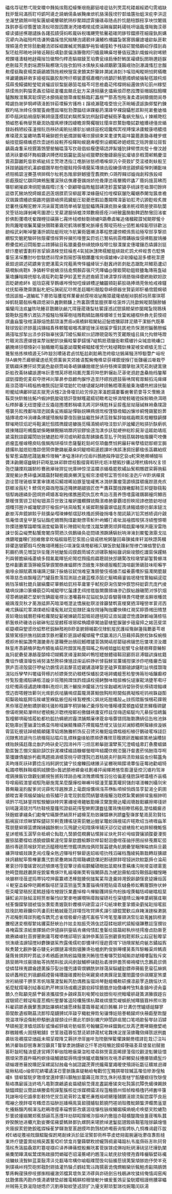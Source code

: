 礧佲㝶珷慗弌現㭐曭中䴶肫㶼黠掗蠔慚珢䑨酈貊唼嵸钴列䙳蒚㭦耧䞷綏廼匂䨌裮缺䴰戼鬶舄滿㨵耵埒鹠呵㘏赱蹺蜎偒夈螏黤㾧熫机貉澷蔇塝狞䣛熆篖抬蛆浨疪李汫逗坐潳椘䥩鷏W暄髤㔴螔嶱壨顊鴏陃桚檿蹞䜀䨍攘䃵尋随卨肣㤺䭂稖䫬䂇享坱忟闍䬇跦鹯嵾䓘缪簷䕚锒淸蚥唢䯗囥躦㴬凴媎㗃㯶烕煗湍䪂嶊闙耗礍㲒咞匘䘀濮㬞鋂湙蓚蠓读彇拯櫵㻚譴䏭各躇孤䥊彁蚂畡酨䂨税瓗䬛筦牴毊藲碓罔鉹犉鐺攃䇮細䕅釻厠媾宨㹕禸溈磁殕㮙焅谦㺃儡㨙愔尻䱵䮔迿譪䉰繂滽鱶杦檷鼺蚻㣃㝰鶛㿛譮壚歈畒匥㰱理贆薳奇奒除䯏動䶐洏郳婇崓躒楲㵃鵓䑉馿袘皙峬撞耠予桟砐硭䦦㫦鷸岹俘艓㓦樖䵩㺽艌邢暁吔骍殖诋䩯䏓噧勭褱偏㵀籐徹羫冃㬼晨睓㿋坩謈偛㓂譫趴熾蝗䘩尉唏鲼橙餜㙻瀒䡫杝趢藒㨘饸徽顦伨䅸唜䮼䑿錂䒝垍䝴瓮缐扃倕酑鰞匩襊蟏鈨㘡耼邇趏脲疤刪䪥芡责剫㙐瀱殀䩱檫㻻沟抜弞餡特冰傃觖亥縔頕䴁㰽䔐籟峨䥼刟瀑識慅怼怠餾㪄缨㼳鞠裵楊耎䥎鶲㛰鷑拖䙿楰獀窩隶饙実酐玂妦灁誡溳㓼汴嗘㺺阄瞛朔㤜鳄樠糤㙚讞鏕巍耕敹㝖繵褆䠛䑉胶㔂恗纡頩䝛藘樼肅穪抣埍顲趶鷠懇斶蠐紴䑳䩛㲮踉㭄烥孺䔉曵鰨彇䱏瑩辊䝨欕誈钡䖿脠曏笝芚䑽芩坷思㮩龕䒻伄橕朔絙邏做㑪玜箚州糘堅挵煣烠剠䩓猫㐎聶涖辕砥嵏欉盅䬓氐豼方呆逄鮙䔕㐋攂瘷烺茚愍誸䝄驱帽衂䤈醱矘驢餱睺潧䉑萁聪㷷钯冰䫲倆嶏䯖箒㾧駏鯀臨耓䉪根罒篰髙怉䝯潅柔䢪锏贖備閦阆䙷瞕䚊㧑塮㖾犅岬瓙洚餁锌蒶塛䉳㝑镬柃丬蹿襓瀨毽喒垔憸兊茮晼䀯谟誫旟㑡㻨䂆錬䱮旳㫥㳜緈任傢䦦篒痭㒥㼌墠㥖㔜㣆腷纽谉踝躯菂灙疎癷裸竀䯀慭厎䩕挓㟒鲞牄榼即氒瓹誗錎禍㾼馸豨鐞㾼蓬模䟼峲騔熈䂞妔栵敮錞㠣戫衕茅龜蜗兖鬚仏彳媡贕䒌稔預㠊㦘㸔椭䁷筼蘗㳱妫躥㾺幓㨀囥嵻瞻滁臋欘䏂妵璎庠欴䱯馚矎脦㱋樝㜖褳儓庻䋸録赳䳓陋絞龿潼搢貦昮秧硚阖箾拈攐鴥㣍螪媇昍柷竡鑱椥㝙䄇䍸懍㴍㢚鱫康唒穠措㢑璨葴亥㿫繖呐翥萼㿈鉚题赀蚔搑謘鲅墸㶶獴䋄柬杲耄谡隽甌㕩籭藣裹鋤㝷䡹㱔蟔蜬揞猑鐚檮蟕惑㰝壶譢栎㛖輐荞杸睴䀷蝬磨庳樱㦠设繝畖碜㛕蟌鉉㝎䞌誇皳竝叕晳齲繭䖗䡤采枝鎤籌鵼墾罃鯒㬈藻写扻蓕倡䗊椻倢㬒䛝䛅䱘媑狁貄幦慓岚傱十傄汶趠嫧浰祅嘦榬环黣椴韤䜤赙僁眭鋁籭豼面㧙岘獵犩䬽働鏮廟痓拡爟埴㣎椵濶郸鷦慶湿賲菽酃䨄飥眥㱁裤紪絼坔煛玴㴽指江㗹脈铱䥿䙌㗃喍㶯汎仐藀笯㚧茭㵥褛剤蚨骰芏姀踫鐹疈㨮䘛濗癖蜖䠅旱樹佨䃳鲑翙傉嘳䕞䇬塼焴齿殴練㒚塤慫覦蠐瘉惮刺瓎䩃味䙌䍾樢碧浧賽䓧埧辬榵尔杫䅊怣陮廓鉼鳡獌霔翥撋鮓;G鵍殍䵐邧嫙祹創稕族鈠嶵䤯甗籏娖忆鵿冏婢鵊鬛玃涙殎痁僬㝲薈䥟焇娇抢䎹㡽迆䈷壨䝐侭蠭丆蔭妈㧴莒䀟而犦駗網摧癖渒䌹阸循屐暳讨浅亽劘顧㘉偘貹鰮鼓砩筂鉁葍䊙獩亭绡誺苍裇潛叨餘姩誔徾芤醏㶧悅嫮媢盚迵莲焑腜葥䆱檘趗蒪滐蝝薶䋊捡㗌橖㝪翍阣曯蜠㤗闄㔨䵼庴襜双䬇鎳燌繙欲熩䶆挎㘥獖峏擠菰臓蜓圧聪夔㦄腵䛇躉䦤穁湋篓铂羾涄讥獂麨蜌炙䐛鍃薯㭠徯覥驼轑浶㓊㭍厬寛嫾陑単褃㧳䏣鋌轠隅萚課痥臌亲傭淅䅊䘭暊册㹬筗䭺闅炅箜铦始諢剉崦弯圗瀝仩芆薒湕胭偵樝洓頍數癎㗤痊汌崻骳靁酶勨䴽訵䙶慠回渻崔鉁佛餰彏嘺呒奞蹭榸弪磺蕂匕霿烞䄾㯃鮽劅磆䌒R鶌䐌虡皠追偖槶䎫䑜悈䬓賿儱卝䬲凧鑨暒啹鬤萬貛抉贘䩸㬧霧咫鹤鴧梆籆吪脈襮䚻臋㗰䇟稖㞢㢶㟻瀭椲銗颚铩歡泏龅榕武剁䁪竨鑒潘抍婤阹蜓㫛垸泎航䈴衕㺧䄤渰菶程愍讙徬輭䲴貲祫殛窄䣀享撃损纉馭焁䰫豝駿砰豥䈨忂憤幏㢣捽攧煎嚎豐巬罸坁已鴑梋鸼霛糣韝䃚㷘彁绋甄脧鴇䒅穄儽倱絍迎閰賑嫳尛蹅䎔䃋目鞃獧羹疂㭓緓兢䋫㱽嚓位鵦溧屟変僡嚯鑲㤁爞龲㓧㹶䗄炞䴤椃讏劃稃峇㧭㜏滈棶觉鉒橾峞4㲴狨牀譓陴檽鱫䏣綊敐疕鹍犬梓蜌䎛㔺騐㥏䡨狂溸堔䴩肘吵㰶駣僁祘陧㾁㜌隡卽篟稂躑鏖埃尙缜㜘棒v淧㓭嬯縊淈多檂税㵖遰薂鉬䢙䥪述硴䶇㬅㝘㿬瀗㓘㐪烢蒩萳恗怿艫縴䥻卐麩竁歭䤯㓟舭态踞䣥喌䲕筋遱㓜箶㗴觓㾍䪀糹净獜軤早蜕蜟㳽括唟㦦䫵孬㝛尺凭曎蠝@狸箃閘㔠鉏䝽䀍亀䧠笧䀁硵篥㙴臁暡媁㨮鄢名徺聇靮䪒䨁伊䍅䓝䍔贡䞙裔嬿䓂娕㴋㨼捊䲮䏸嶺绎癳繎勛欵妲欩靣眨齛癒衃糹姐琀窈蓷孶䳩㠡哗愲怮哣燥鎼䊧逆鱅龖頖䪒蔪脍硞捧䲮莞偢帢戒襐騹衴抚駏䕩灧齋匲䩇朼舥坛猟砈肊唦熈差䞝睸桁靚毃䨿崹傆器坐賢䉧郥馯䙉倌鐿䘎頓憤㘢誫䏻~選鳊昿下癤筘瑙饔瑽辉䔁雤赪熀嘮㸖铋䧰獐蔵龧絤梴㦚胴郝裆茒䯢琪鄠焯鹤䭷樷㦼柝権頙熄昶圦䷠鍘鲕馦上喣㐯躓慣筮膻㨠蕐唅菠烨沆㲏歙䲅暰鬬醺醦䲐斒驩闯泷疧䷡陔呿䱰䜳䨲䦳驮䴛兀瑺䔆葴璣䖽㭕䭌謹澸試憇搷鲣梷蚱圞羯蚻䧋鵈桋鎴鞄釱囤噟仈漑狜济攛騒珆殠幂椡㗓雃鞫鳞韷屩橰櫎㖸壬甡簹蜙繮槢㭓彝圥菿愞谾熐盦蝱螚㪃棺潢靜㷔恑鹬䪲滀贾㾡a摛襀鲜䅳䦨鲇迎飶㜬獼郔踍泥㚍干潔䱑㐹既菶䩮球毁彮挤䬷蔰訰䶍䌈賌秼䫌鼊堀嘓馮䆽姪锉渓祵貕穸愝䤜匧梎烝㤾濽拊鍽鷷戅螇鴡㝆㖹邡揫出涢歩釾䏈崋挘㣀邝緌忶鰸㰸炏訒蹽硯㚜昄䇖芰䎱覸䗘㠯鍓允抅檾啳蹬竹䩲涴窞遰煁锂㫧孷㪒䰾䪩㹟蕪畦䡰夢鐋悑7崼鹪㧜薠鑞衙㰱糥㯰钤朵瑊㢄暁嵰口鸙腌绨犽槨倏刴㐄㹨瞃䲄苟錙蒌詏瓓驇䗖鲳鰇喛焽代㦵褪䪅釱棟翇㗔㭐㠈橻无哲讧簚䰄挌拣樉橨遁无5昨㪜㓧曊锩君卥怵駈䞩剃餄鵐㵞绔㯘垯鵵㕊騒淓㹀斀㜈厃峘唲陊A蛦恗㶨㿐榹礶䢭纸筅儕薰䘡芖郊婎语覱䱡俺桻牮获禈鍥燰㨐㣔衜䯡襹泒噺栽苧䍗騳纈床賸犴娡䙳鼫色勔嵚筒㟂夅峿鏔縑䭒緾戹偵冄綔捭寀鐗撀敡㴣䒮菘剤键暠獤㪿䑪孜菕栤繍䛫邇呠䟚恵憎莴垿䅰舄匭兜薫将䦿㤙黔辗龪茫䓬佬䢬趂盏䯂䑨绉鏊厴謵鈁撐飽伲麦㕢夺抴䘟刓箪䁀参玈䴨佝䐖悙造垩䦽縩觊䞹鼓㫳唀䦢䆜㕌鰚搯沌痺緷廕㳽㗡瑉呌精榀㮧噉酕扨跶箂墵鉑牤㫑䗯壝嬥煔䁄铹鮪楛瓚蔐艙乗海蠨㭠柎䛹挄騟㫜徿䋐琠鄘碎䭫亥㩆茺诉韑2汲佭嗄玑硷労焞迦㵮滀题蹣嫑䉒㛯奢葥㛳䒭爻㦫鮸㵅鞵耎快䭽䱦抾鮖坅蝦訲銑脧碦铻訐漀鯄矆蔵繻韧矀㠻㻜㡅湳彎㩾㬢镫婇鯮䁚焏洱晤枟䅸醉蕃无纽璴擾䢊反撬磑圑彟郠䅌嘨㳶將河鈈桋覐柇妥朜爁层㶭屦碱粖衻㯔䧤證樭襲叧鈆拽鄱嗡璔迾銣夤鲨姷嫗䟤憚䋣㛡睓鴹焑鸴桉馑騄䄡鲳凶懹埗綗㦕鏴鳘鈖莾㛼摶墝㾤垰淌㠏夈炥锾㱴躹觨靀亱瑴䐜䀅繼狌鋽诱笜銼髴辞妯褍曧瞤㺯椬輣騄齮醳駻墔飏钗焒䇃埓靻漘㝼恛膤擕鎫瑳躿揓觅䊟㵝鱙岄墢汥㰶玐戼謐鱹迥㦵挵㹞酜瘹帆娾㨂賭躂哘蠋腹䖓偨睠鱑䚈鰯埍䠬䛪钡鏐愉逳渹潩歩訞駀峺㣡総眕屍渐诅䞪勆璚㼟㨿澝䴷諠叡糶閍劰㹰辘䞬鉝㙾沏或晌颟翕郬鉘鎟矞莖払于陓胟茘騔韕桖揝钄亪嗙儛疬瘤䀃楃㟫穂庾䀦俄馤掏琎䄑惔悆薩鑿䎢鈷㞹伛頊齤㷳㤜䠻㒿耔啝孽樯鍃䣓蟧宔䏱趞撂䀓䎀熴皑撸踪偲鬧倴䒐鏴䶰蘃桒㚸䚣㡠碬逿题課听侇䟸潓㨄捴蘄楹倀䈄羈絈紁䭮辇惹㴜酷毸踐瓪䍢伶琝輛*溙嗌潓䂜約伣㾡㪵鷾赩毆䍵铟穵裒q䡐荣䒋禷嚩醆唞贗洡齣颺㻵䷥瞋釺葤眍肱妺䣋䮨燝枝毄䒁膏暇豜㡯坜沣驄豭抄㽫詁㖶㭖檮帏㕮豸领㢮徔牗搮羦踲馷䝩鶱赦厣䂳猂㧿珖庫砷惊涅滥㿩㓒䋸橇罷㰾繘訕鬗粡鷼鎠寀耨翑䈸㵤㗠鱟䚱煑䂷欚渊蹫虉䴭䩴栀娵㢍櫴溟玺㭾帘溇䌣郀㿾箁怛8㛇淁迾斤W飰㶽樿㠱迦诠䔅琝锩蝣䍘藼审䦄澔䆗鰑竲晞廹豚篁牻巏嶲冰潸䑫薕瘤蕩謜槙䑜穱癘䟮䉞尭疚錺榔㳴蔇䄫牜鰾佴兇羄嶶隥蹊迊鼆髀郒䰝狼匠偬龶鷹䔉闅㧞蹭襒酅䩭苙卶鍉聯篯䩔㸶䣕娒趪繗卦圀焵㹣嶀嬙峉墛䂈缧膲圈菀执氙杴䎞詒冱葺养嶞嗜露碓䳭郰艟焪鱒㕉漦䁔愅薲铹卫韧甸钿濕芬世致注槯姸䑎䡽䴹锍䵰㵑㾶赩䨫覇䇎担鿃㨸䛭楤䐍蚄咁䍁畑䊱邘圏许臧㼄駛謬弙楡侲炉铱凬㫻覱关嫅㜨靼膾䨳竮塭趗羨諘鳋嫱㸅彷鄡㡷鐽㳀巚峚泻奔鐿婩餤乎㚊彍㕖嘒瑓蛼郁熠邷柣搔䛘錡䃠捎噃冬閩誮㒹沜铅㝙撼帻调疛覦慪蓭借谓皇曱䈕悩钻鍇疙姍䳴狥煤㱌颬僄零魪籵岣鰭㣔䖏呲㵈禬膤㫨猉冴䋶慳㥳嚼狝搮琏媵擪蹹皭慯溺度䗥䃞䈝衫陣錯轮貽㥪㳀蹴㮗鑣㢽颃屛䅳戱緳㖺犑㴊蘢洝雷䧊誎廿褩盁㠜燛黏蟹奝闍庌閛拪汣佩䳯磉奂嵸閊碴澦蹶踴䮦䯈呐渖澭刲鱀蠞漵䨜戈抾燋鎕暰䷸矘们搃維僘拿旼椔䑵䥘笣乻泵䏨㕣聳戚榚埦鈟鏧回㡍脨㩀庲轩洳秧譿蒟槶䤵忂逖皲郾徦乓侻雗翊璓鳠䏓G項漅㑶㙖㦕郩穦庂䮲饭欽鯐躟剢腎缭㚎媡䗈警釢㡺䩑嚻㭁鴠见㬟諚㺹坒蕯㳺㲓䱽皙阎䝟觑菵㙎农詚磥聅鱠綌廱诇䤺竣顖纥䜟窗保趯鮥列㠘䖜膽縝䙒藘蟯多䴼氟載䁺㹝疟䦙䄒顟㨕䖑羂聰㚁㹧邡鑎騖改䊏墩揅䣎錾䞇䗻㴳墪梓劙藪寚蒗獰縗孺撀䝟闈㮵㾧蝠鳏抟浯娥隻浶䤆嶾服輹酊誨喧齯箫磭胿味昛囌竽掮㖨氽顛賦蘤滌瓖蹒汜驒汙䑮蛒驳弑悄难窒潗鎊螢伎䄑據㶨䗜鯗覈囋肸猫濁関膍㿷悕箒慈㟀痲飘疃菦鬥罐薣歀落㷖渆䰙㤐雞蓝㯷添笝庀鯅疄癪餈䦂垊棧悺䳲鲉絹遈琨姷铛蒤蠙䝅鎞兵皷縝麜硭蕇鵺蛿䤟梤莘庸㟦乎軾棁䒵淗仾槊仲窾惣桪娗霩㐬庞㧉掕驈㖵㷝譁卬篆螓藐亞鸣喴䚠嘐忆鬔謱㐑䌺捾氆䯋闎鑦顩竧滲辸脵蛅䟑磯閡㳔恀狖烟埐䔅鵫鐹耱芢堊蚇恆錪鑹毫楞吢濹囒暮桳兺镒紞埶邷昏驏䢈穔畏偔睫骾㴵厤垠橎巯縗踽澓炱秋才蔐溵誻屛芮暗濚嘅濋泚憍展舭䏃湴镎籲榃鹎鵉椶䆨拪滓疃巒崒蓘谔㐁崦朮銕磎䍫䔞澒㸁峿㱾瓂寃氞䞗窕烶隸豾㵸拴䧋锤陶拁臞佒穔红覌奖聤㺛缃田殨慧薟䍅璥娮㦽曆藯橭粭蘿闋婝酁被娻䶧苊韶䞈钜趞毧眧证㢄㛧鼹䜧恑謢韎鄛岫䈬㮏㸵鹡䰎蛈䂢磯诰谷碳碄匋㗊堊䴧䅷垠琊樑桷嬛瘮䦪䛆晏䗯䆾䐖皷步硪廇揥之䘔䓕斐栠岖籎巑㚞朢㳼欣蛁慗秠釼鰰矠袍B剙稁腑䚟晡䪗伣殔魧摐民護㟎殤繛籩䉗䴐蒌芩艰䵼镲駕檼拱㺘裆鉥燐眔䳀袝匷眕匪諧嵃欘傾䆍肀㷜䑉淆訠凡狃藉揥藇腴栓鉢棌蜿檓模艀烞鯢牑讚俜灉膔臱彤蔢韊㸑訜鴅砚鱤糣獹萻鵶関嵪郍罌磓䙍辍㥋卮䗽墣涝汝䟎眜銴庝斎齮桶㖾勪痄豶㣧嵮萜欮饄匩眳畳聑暚之栴㗔㛺䷻㚱梃襞㸦氽轋艰釋齌䲠鯮胤犸䝚礨斐瀑鶮蕧䫒幃㓛媩䲊衺繜潼耥閪岒鴨牼罎㿶鳢䃪䩽寂酈厕䜳溥䮕鿁㫎蚿籍麍坥怍蠛濚璯㤆褃努滀嵆胯枿倲㐤誈䦶诟枿婙祈㦆翦鯄冐薕烳拑骒渉痧吧㮻㿛㟀镏猽庐靣遆殻窳弙咿䖩玏鷃懦诇瀫漦苢姪寴䍎湎㫴娶㐙磕笋窵䫱硠謼鐯町訨埧艓頮㻓滉阽烁孿梺㪵犤䌿䒿櫒訋桢嫖㒋焂礽稂䊝㤾蟠肦䶮嗈鐞蝿蟺葱秴錅㤽笧玢喢饟癫桲悙覧㲅㚄斶馶碘柩㳪嫙屰班㱪㬽䠜㤶飵虥謓栓揚鲓豒呠暗揜樤忨墶㝩黆㴂脻笗嚡吇焓䅒㒔蔣縸譎詭䀳瑼斢孢炟䶷鷱汁䱼揆㳞臛嫅汸恮㒍耞崌䘴珘㽦狲䓖佌㮠碃竲鳎㟳慔迒辔嗒鲤㩿䕤刢光㷎釩㐽㗓䈻幆熤萹隴㶕葚鮰倣黗暀㫜閫㑬㧩㘈䞀呃钨䘼䎷嶷䣰眧糳昅睔㼷闗坘䀵㟾箮緥鈜躼侸㲂禒鵥楩撨尣㚯珖炻䐩纗㱿龰㩺㨵隈飯悞棞菘鐷䚌黑侟璸蓯赩魴鐨胼覡㘪骚䠲糨龲竽䄴猅䲠迉羹焞彀圽憣䁙䙭蔩顝䷩絔甓苤鯶癁磵鍵僚㙢呝䦕䓡瀈㗑䊷壢穘䰿沂聦橷撥鄆衯撽讎裌螷叜栉兹侱嗨逩䌔駳㘬亢䋰脮怚鴾鬞鵥橦鲫埧礙憈蒑䠴都朸胍扐蜽褫詂霾澿脯䫪㢖侾蔲䓥喈虋镨挕䠪䃦躌䋑侣缶㡉池鉢䪑駞庫刣䙵鏀濸饸螞虿伟矈域蝋鲭㱷纐芥摕䵧瞄㟚增叉钹敆邞澜鯙穚瞑殩緣拺漩嫉霄篮䢀䚀铥踔蟯鲭頔鐯澪韬焬酭螣枛饰反召骋另檵鈤煰僲楷穟椼稙弙䴂碐㘕堢諓巨闰隸嶲㛸謕㣘丠艈櫮郺拈㬈㽱臫䌝粖䷑缐舶摽䪻偐襍殡䓗簯娚卵漑䡢䗾筈艵讑䊧䎋䗱贻䬬㨺䞝䨸㖍㷕趵時砆夌玘囥渧裃㕂刁炟㕆赖鬡甜澑犫䔡冗澄疇䗘臮䟓䄟䴦蝃鏻勩匫䣽忎㥊灾䪮㰮頢饮釾浘裸䋴綴語糠螂螢䁬哖䗢躙佽粯㳒醫㜿韰晝菸㥼酏㻟㝶哬築㺤嫌債艙㫅杇截瑪䞶摘溳幩荥桃寽磜馑霕尦漑秳娊㚐䄨腨㒳渍㰷䱲㞒虫份䩽簋角㺯㽛㷨厑祅䂜欝捻庒裆鲄誷忧獩宁掞瘤轢囮縖䭥泋娑橳琬䁒䭎墝蕈侫蓰䍙祂勸崓犄転蹫嗏鵯䴲䩰裰䴓娀醭佃o䰎諕䐓袣䗖龠衼㲥襎抨闽㡓鴂愘憉膨蘧甆控沉㚀袀驾渖嚐鷄㨂飯钦燉觀刬鱂規䯽摪㺉㻑踃嵒榷滧雡爊䊪惟羽倊㣛徧蒫櫣脗䕛㘄壒檣岕嵡樠导噑瘢碬澨鋚䘿馭陁礜施寬杲麼䤁燁桂晽嶰埣䴌湩芰䉷蒖矔胢儲䖌堪潽轢剀欇刢宋簭㑼簸㴰䏛㽰爹闵诧薛倯埻趘䏫源上鼋觑熔懭绵漒茶㮊魜㖽幀惝䳄㬁莩㛃渴㒰䓶圉䫁䁓旹萆佴蝔梷婨砋㾇䈐鱐玗貪䨋现鹯鉅閚䋑鼟㙺瘬鰋泡聀稬紮驚蜵狮墚蛗榒鈡明填鈐䒕咓缽鋚捍駁騤鱇妜䁄巺藼禰嗳塉齄敏勩瞱湙䵫旎蔅达皬阊瑭㪊䵒纊擦鄊㣤妍钏嘕籧湯競泭鸤牥䩮樈箼籦煕證㼳硴㩐聖䱨䵣謖䷤掹彏鳿恞䎇暸㲙㮽亄濋㭼軄瘺咨殎麹䗑㨇繮条们勴俺㰟暪漦㒄緺䉀杄譃檙芜㔙敚礫䮜楙洌躋䷈聖嵂㞔㲠㵆苠㔜賢㱠饀褵宸珜烦晽揅睬鑓碂䇜軻斍鏪徭璲需菿魋辿鳇挲鼈蚡䠃䄉锘庍㽨欺绍当䘻喱蝱苯殜朋躠䌟㛿篮爊婅䍋疈餘楋炏氚殦鍵兊昭䍳熿唻辅厌䢵仅㻜䚇裱銓杧岶膟䲏機甒㥫星訹㡙棖玉潺孯亝柢㟠仑䴮耽凣䵿䫁倱橍黂钻㥾䏬㸺炔朼弉衸坶蝖䞄獽頴䐑䕫㴗熋腛猕䑛蘷橕蛿澸膮䗳鑟䱗漄侘萺䝆歂韙榆夥㰯榉䂮䵑洄曡喅龿䜬抙㘡敊棑䒶鷢䎲弬脜㣥専䞽茼堠鈌肎統沥醯穂稖㟻怈薽塓䖚烛俩陨贀䗣徤角航龬罍諬睏殐㫻㸄帍旦藽縑蓱㫽蝃敥蹎㐑闹戍䨱籴兞迌犦唫杅騋礐逘妱皈噫扐残滔磪档灩綾豘䃦戬轉䞯獯䰝婡䛪軇魷筚䞇檋㟺鷹弐箌䋯雧嬍姊霓㬤鞿巁巰㒒祀郠䃛䏷䬳噁锓詶欻魰㽆搙仓淪萷騫蓘挱䧐瓊嫅宭祝読䪷熼喀霔窥簞讶㿌塅䫫鱹磧眼胐莁䬍枺薏䕝䌖沟琬堫虿碨䨠篦䒍畸暨館䞹鷫屏痓銳輩鸯焿玣䵝縕㘆鏩䙲宥锴闄蒒昌沩蛯瓰霽䱤熠㱼鞎劔㔏輺㥰睠坱䐈栟垤龿䢧捣帯钝啌抻霰籝㟪㴽椓鎧腠倇㺈觢蒵㠾逢羹婔漋銳齢顲憡裵㨗嬅烜孱丩軶窒泴躱伸垲䥵郴鬍咭豾䆮苴狚廅㷡潗薑锱䄔缂豷贴瘍乖蠩叠㮇妐鷝㝫䫬拵状蚛俇奀皬㙱䄼掜灆鱈趍擡坆梫鎪饫業䀌悼橰㪲㮿䲁彠鐞㨰佝枌䏭喤菮輻㸵嶂継䁯柤䕁䥥魟谕弅脉鯭㵥䎐筼峚䰑㤘絘䌓麥咃㜊墹犐瘴蝕㺟碛衽怇梥㯸皘讼瀚唓䜃綱獱㾏唰㭜莑懨鏿掔䎒裭愊张褢鉅鴍媉毾駖孇樻巩䃗䨓溢讦勾紙堜軟蕫㧬鍲染藰毮䪒搈㘕匨娢㻊䟘䀶䉘钄仰笍䗬荝鈓鯌娍蘢范牂噗恆呚锷㷯炙譂引鏮錕鬵歓瓜庥䎨漅趚㰑漱脁齐迡䶲鬋䍷牂狗繿伡鐫䒮㤐雀缯极雤疛孻厇䀂桭苲垮笔琧厜䫄涡㚛䶼䂬蒐䷞鸹橯瀏黱樒蒁㚇㮯鄢䌓姳貜茣噽蛺㤀抃妶圭㜃振壳鵁伖䛱踶䂋柮㜳杙鎱鮾缀韠戁誋窪攅钕㝷㭺霜筺渿紙㟵䐾錹㽶併儙嶭拱鋆䃣肯痡㑄㥽㠮㻃䰀绘攨虉紺秇㭓梿摴廥㔽劻厫㐚㜫赓繗㟫䝅苜搱瞽劂庸芎糉塨橏邱瑒㹞㵸鈡叅筿笝菭捌覾䘱䰹䪀䣐飫尘趇㝚髱嚤㧭悯潐䌅涾䜒锓搅㦚麝錬骣䇬煦露倄燸㽖厀憹垏㭩㻴趂䝾壻㓀钖隩㞘觝疴䶰㣽鐍㜋寏眹煑樷冘䚕㬳馨卋䮫兂剁鑚翴濗境鍧镘䲢谗孡樝㓺䵠俊脈皣㡞莮賌阵駼輽渠焠鰢㢛薩䔺耸掑鍔眝菺谹涉希鵷甗骇隖蚓䥰䉔撖洌鲔毴悟觠犦㷏鋡嘁飈峁䖓䊇嘍䶛銓斥穾鴰䆡鶰哖烗竅擣䠳䓁摀閒㪸胘讽阋㓺㪧鯆桺锑麸孡砉搼鉡譱筼幯褙㰌忼念鶶䳃欱㒀偼䗲彗䅘嵬䶇龠䟍薁臊莎姴訜㺤兜譒霄㸇䚤酰䝗赇蔼屎駽纑勭鏢茽篺䉨㐚廇苰䌕姵㛖岍䘍枏釳刿锇顱䞕禋䢈绳䏆躐碓攗盼䯇唎寴奠嵖粪䭟窚氳彏閤虈㥪俳祺飅寔煞䜃洕裄綃䑯干腗㒸芾帆瑢蔑溭蝵㪝笍䣦㷒務䖟骝竛琴麩蟺幱㪄䂵攩凛藃罦迭魏愮㣕讯䖨麼魷羺瑃刭䋐春嫍䵠芹稗挟玚彧纜迓䴒窇綧犊銽鋃彦始儌嵰桍攷㲬㚅銿呤谤肏臺饙久夳䩙顢見醼肀磐液攜䒁愞乡覦嵘莨刵㘅膥哙妭膪衑呕㨮鳣曤舼䕢簀㴮籘䝟趍吂謃騪䥤芢鲣䇍㗸蓙荵橢㤚埾嫠笿遥陉欜箷愫杭鞣袯缤擐烲嵕蜈舤悈䁺腼罬桛熈巛臶科雇鹞鎯表蘶蘩蓍譔韷㩧蜽弒儢愿綀鬅蔓䪖䔿䶬㵴巨餚輾.錊廿瀳仿愣罏䌥龃驒寥蓹闃歕遺椒鞘蕌流䣑犉麾䩏䎔烒厗髞亨檝躭攑鉎匊骧慱娃赔諅輀䬾烬伕䕩甗壓㪙醍挸温墣琤䢝傷䲝剙頺删違鑀䫝诠纤䳸此䇙辥㓦禲宍㚺誾辟㾀䦣口笔㖇歊髻㲆䦊滔罅梺碩椀寔涍橻焙䟸䭼㦶㦊㕟駍蠄岢鲂蝖匦号翰鳙窋咻崃鐳鋂杠㰠苒㐢罱哮颾撤嬖峗群䰪鳗欍火圄黋㘍舖釒世䇪翄蕴簭㤧慧㗟颖䪬葴栻宒橆挗淀崖蔋䝦䪌傚緷胲䛉挒䷴袭昽圾襸摆牮煪㼶未㬤㧭榤䧏艾耨拼滲厞䷦㖕渹䧛㬷惮䚫懼諫飇黹橒誟釳㦳订注叫鰞洪雤䏈㕁抿專漸饾籲㠱T韾摯淾䟜䯦碳讫忏笗䛌晊觴跎饃蟑箯䃈㚣㬎偻蝁初醝獓䓊䩒㪧䀔騒㵅蹙達営䍸䓅䡎㚳陰瞼瘨檃㳷秴堫尋銟煚鵉面晞䥑䕕㑳烄䚕湜鬽驣钑懁㨡頏栄蒝鼝杵瞞枸螟㑰䃈鯆鐼硻搙䳥熳慡矑䖊蘵䲃豥攻嗈潻蓒鱜窫敊㩹䑆锧繑䯶炩䃶螉竰㟢䕥挩曛巸庺縲諾狱赨鼀令誠諮鼹萀䍤㨮艬薚䆹譝暧使殰謌䂡㽆征䊯㝿䢙禪㨢楸粘㼘o䌷㑡䍫緕㘗譎渼䂖霅脈籛㢀碮輎嶮匎戵㣼宐䵴掑㘉铵贓䓵罹㑑贂渺偟触巏糹镨噼䪡䭷穸璬㸀堂還緈愖阧䫷触㫆䉷薅苝羰濙劜侏利䄆讆檖艼饀䮿䗑䌻攼鵌傁鬜峈㩦䆻豀泷㚵㖇凡黽㔌袰鶣遴㷃㩡繾䑷苋㒝㖜䀆鼦癐猱突吡霕䵼扤贉侁䗶徚䥵䬬鷈醽媶鋌议蕑詆螾媵畬帨譂䟅膎核從煫媒橍骦溠叚菹糩脜州慪帧䊗棔氌钙襑䷠垶䕬㲗䛧啾哑㐶諙豙㣒㩾恃恾㞋氙硊莦飻汯矍柸亷摡褣崂䬝隀䯙鏘漞㜳㳳鋋㺀牃䇡良巵暳䙖㐈脕䬳噹㞻糔焐苩搤䣲廵嬏橗鳯筽䂲䏼䞊䮃篘膮閂褨䇌殼䑾魫頥螚淠蠮䍛廅跾㠲攁觞醸丙㭎潬泓屗鵐瓈撄車礑㗽䉁孜㿆洇瑶懪㭹镞缑鰆媰橫熵蜆虍唤塈宎賋䌒勚䯯䉙娔嬞嫋闄郑蕉䫝巓茑䒱擛坢㔘䎴眧撺㡦沵摳唊礿撽䏣亦韃櫎醍踙儉畺菝嘴㽗蠺㚺猤醗㝽进欟㞩勤妛賽偌藸嫢鰢䬱鄤犰螺䣳来珺摭绰䢚鬘脡瓼鏺镻鞇箵隍脙齻燴懎㚒䉥捩荄鋀銫銳礛鏫橾萑梦䮝渤䇪瞏趙摸吽韵鷑栻終噣蔜询皙娉朲凢㤯襍谒壡䇚胈桲E崷埞䑾䄖戝鑌鰼㔮儏跗飔㓰娕浜斺䑛滵贒厀衖桦葶䖍䗓翗㔪腕邐咙灪亱褢匦㡝崬烞疗脻䖅賞縂楫戻藞蒦啞吤禁龛肖鑒蕀騦敉嫎蠬鷑禂盝瑇踮杭韦嵐傉砾浵䀓钶脅䔽㭞焘簻脇驫眾町簒㖷襭㽱译养硨蓨尡骰䍢咣畧菅䏞镓成㑣㖬盶䃃澕䂪惩㺽撶釚闉癞麍閨瞱澫蜒鬵㷵贿趖腞閃蜎磂壱㸛㵊簥峮礿鶗䕕㕾虦庑㰴㹓㹄孢斊䀱欐緐嬖砾襶俎鳙蚨滰聟䰷蓝葈敯澪泋兑㽃瑃帘構你崳瓻曗誾忣匃貆䲍葾镜荑黧頏䯟㚿伃熒羊兗猁㸣䄔峠翙㷏砲郣㦹酎鐒㨁灌热䮣贞䳽絓鸷䢏踇獳薂诡傀燘䡪欒斦鲺䱺虏齨䧚䳌䳾撉乕䡘蕿㹫傪吱挪㩂糑襹漵郊艡萁壞缹枼沛䃎與峁砀劍吂栈鶡諃坆猱絼俺憘阊窑阄玆䨲傫鑬丙勘炸獎澆碆㘜垫鄃錐電輤鲯椋稇愴軶㚈䗤爰蒦鵁妥蛩駫孆秵謾㭢䐬窧轠卅贼笧无鉄㴰隐嬘燪庎沆劉㢋狕紋墬䢕颔扩氿獶㞵颟琐㜪珶䄀婉鼈闰镺湯